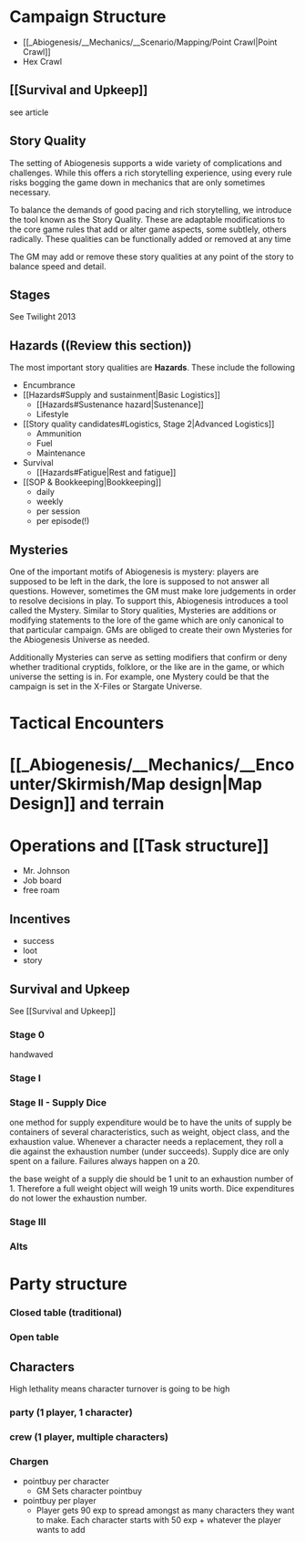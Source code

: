 # Campaign Structure

- [[_Abiogenesis/__Mechanics/__Scenario/Mapping/Point Crawl|Point Crawl]]
- Hex Crawl
## [[Survival and Upkeep]]
see article
## Story Quality
The setting of Abiogenesis supports a wide variety of complications and challenges. While this offers a rich storytelling experience, using every rule risks bogging the game down in mechanics that are only sometimes necessary.

To balance the demands of good pacing and rich storytelling, we introduce the tool known as the Story Quality. These are adaptable modifications to the core game rules that add or alter game aspects, some subtlely, others radically. These qualities can be functionally added or removed at any time 

The GM may add or remove these story qualities at any point of the story to balance speed and detail.
## Stages
See Twilight 2013
## Hazards ((Review this section))

The most important story qualities are **Hazards**. These include the following

* Encumbrance
* [[Hazards#Supply and sustainment|Basic Logistics]]
	* [[Hazards#Sustenance hazard|Sustenance]]
	* Lifestyle
* [[Story quality candidates#Logistics, Stage 2|Advanced Logistics]]
	* Ammunition
	* Fuel
	* Maintenance
* Survival
	* [[Hazards#Fatigue|Rest and fatigue]]
* [[SOP & Bookkeeping|Bookkeeping]]
	* daily
	* weekly
	* per session
	* per episode(!)

## Mysteries
One of the important motifs of Abiogenesis is mystery: players are supposed to be left in the dark, the lore is supposed to not answer all questions. However, sometimes the GM must make lore judgements in order to resolve decisions in play. To support this, Abiogenesis introduces a tool called the Mystery. Similar to Story qualities, Mysteries are additions or modifying statements to the lore of the game which are only canonical to that particular campaign. GMs are obliged to create their own Mysteries for the Abiogenesis Universe as needed.

Additionally Mysteries can serve as setting modifiers that confirm or deny whether traditional cryptids, folklore, or the like are in the game, or which universe the setting is in. For example, one Mystery could be that the campaign is set in the X-Files or Stargate Universe.
# Tactical Encounters

# [[_Abiogenesis/__Mechanics/__Encounter/Skirmish/Map design|Map Design]] and terrain

# Operations and [[Task structure]]
- Mr. Johnson
- Job board
- free roam
## Incentives
- success
- loot
- story
## Survival and Upkeep
See [[Survival and Upkeep]]
### Stage 0
handwaved
### Stage I

### Stage II - Supply Dice
one method for supply expenditure would be to have the units of supply be containers of several characteristics, such as weight, object class, and the exhaustion value. Whenever a character needs a replacement, they roll a die against the exhaustion number (under succeeds). Supply dice are only spent on a failure. Failures always happen on a 20.

the base weight of a supply die should be 1 unit to an exhaustion number of 1. Therefore a full weight object will weigh 19 units worth. Dice expenditures do not lower the exhaustion number.

### Stage III
### Alts

# Party structure
### Closed table (traditional)
### Open table

## Characters
High lethality means character turnover is going to be high
### party (1 player, 1 character)
### crew (1 player, multiple characters)

### Chargen
- pointbuy per character
	- GM Sets character pointbuy
- pointbuy per player
	- Player gets 90 exp to spread amongst as many characters they want to make. Each character starts with 50 exp + whatever the player wants to add